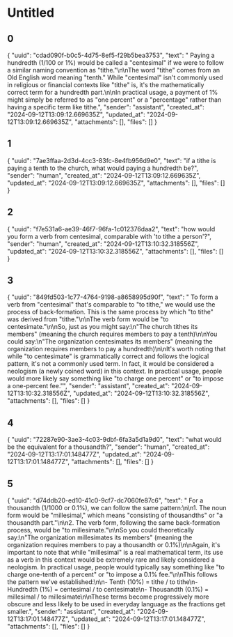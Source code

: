 # Untitled

## 0

{
  "uuid": "cdad090f-b0c5-4d75-8ef5-f29b5bea3753",
  "text": " Paying a hundredth (1/100 or 1%) would be called a \"centesimal\" if we were to follow a similar naming convention as \"tithe.\"\n\nThe word \"tithe\" comes from an Old English word meaning \"tenth.\" While \"centesimal\" isn't commonly used in religious or financial contexts like \"tithe\" is, it's the mathematically correct term for a hundredth part.\n\nIn practical usage, a payment of 1% might simply be referred to as \"one percent\" or a \"percentage\" rather than having a specific term like tithe.",
  "sender": "assistant",
  "created_at": "2024-09-12T13:09:12.669635Z",
  "updated_at": "2024-09-12T13:09:12.669635Z",
  "attachments": [],
  "files": []
}

## 1

{
  "uuid": "7ae3ffaa-2d3d-4cc3-83fc-8e4fb956d9e0",
  "text": "if a tithe is paying a tenth to the church, what would paying a hundredth be?",
  "sender": "human",
  "created_at": "2024-09-12T13:09:12.669635Z",
  "updated_at": "2024-09-12T13:09:12.669635Z",
  "attachments": [],
  "files": []
}

## 2

{
  "uuid": "f7e531a6-ae39-46f7-96fa-1c012376daa2",
  "text": "how would you form a verb from centesimal, comparable with 'to tithe a person'?",
  "sender": "human",
  "created_at": "2024-09-12T13:10:32.318556Z",
  "updated_at": "2024-09-12T13:10:32.318556Z",
  "attachments": [],
  "files": []
}

## 3

{
  "uuid": "849fd503-1c77-4764-9198-a8658995d90f",
  "text": " To form a verb from \"centesimal\" that's comparable to \"to tithe,\" we would use the process of back-formation. This is the same process by which \"to tithe\" was derived from \"tithe.\"\n\nThe verb form would be \"to centesimate.\"\n\nSo, just as you might say:\n\"The church tithes its members\" (meaning the church requires members to pay a tenth)\n\nYou could say:\n\"The organization centesimates its members\" (meaning the organization requires members to pay a hundredth)\n\nIt's worth noting that while \"to centesimate\" is grammatically correct and follows the logical pattern, it's not a commonly used term. In fact, it would be considered a neologism (a newly coined word) in this context. In practical usage, people would more likely say something like \"to charge one percent\" or \"to impose a one-percent fee.\"",
  "sender": "assistant",
  "created_at": "2024-09-12T13:10:32.318556Z",
  "updated_at": "2024-09-12T13:10:32.318556Z",
  "attachments": [],
  "files": []
}

## 4

{
  "uuid": "72287e90-3ae3-4c03-9dbf-6fa3a5d1a9d0",
  "text": "what would be the equivalent for a thousandth?",
  "sender": "human",
  "created_at": "2024-09-12T13:17:01.148477Z",
  "updated_at": "2024-09-12T13:17:01.148477Z",
  "attachments": [],
  "files": []
}

## 5

{
  "uuid": "d74ddb20-ed10-41c0-9cf7-dc7060fe87c6",
  "text": " For a thousandth (1/1000 or 0.1%), we can follow the same pattern:\n\n1. The noun form would be \"millesimal,\" which means \"consisting of thousandths\" or \"a thousandth part.\"\n\n2. The verb form, following the same back-formation process, would be \"to millesimate.\"\n\nSo you could theoretically say:\n\"The organization millesimates its members\" (meaning the organization requires members to pay a thousandth or 0.1%)\n\nAgain, it's important to note that while \"millesimal\" is a real mathematical term, its use as a verb in this context would be extremely rare and likely considered a neologism. In practical usage, people would typically say something like \"to charge one-tenth of a percent\" or \"to impose a 0.1% fee.\"\n\nThis follows the pattern we've established:\n\n- Tenth (10%) = tithe / to tithe\n- Hundredth (1%) = centesimal / to centesimate\n- Thousandth (0.1%) = millesimal / to millesimate\n\nThese terms become progressively more obscure and less likely to be used in everyday language as the fractions get smaller.",
  "sender": "assistant",
  "created_at": "2024-09-12T13:17:01.148477Z",
  "updated_at": "2024-09-12T13:17:01.148477Z",
  "attachments": [],
  "files": []
}
